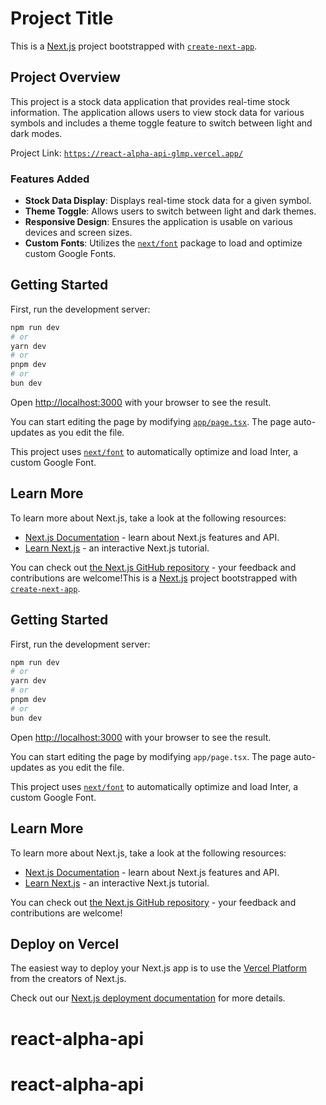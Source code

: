 # Project Title

This is a [Next.js](https://nextjs.org/) project bootstrapped with [`create-next-app`](https://github.com/vercel/next.js/tree/canary/packages/create-next-app).

## Project Overview

This project is a stock data application that provides real-time stock information. The application allows users to view stock data for various symbols and includes a theme toggle feature to switch between light and dark modes.

 Project Link: [`https://react-alpha-api-glmp.vercel.app/`](https://react-alpha-api-glmp.vercel.app/)

### Features Added

- **Stock Data Display**: Displays real-time stock data for a given symbol.
- **Theme Toggle**: Allows users to switch between light and dark themes.
- **Responsive Design**: Ensures the application is usable on various devices and screen sizes.
- **Custom Fonts**: Utilizes the [`next/font`](command:_github.copilot.openSymbolFromReferences?%5B%22%22%2C%5B%7B%22uri%22%3A%7B%22%24mid%22%3A1%2C%22fsPath%22%3A%22%2FUsers%2Flexie%2Freact-alpha-api%2FREADME.md%22%2C%22external%22%3A%22file%3A%2F%2F%2FUsers%2Flexie%2Freact-alpha-api%2FREADME.md%22%2C%22path%22%3A%22%2FUsers%2Flexie%2Freact-alpha-api%2FREADME.md%22%2C%22scheme%22%3A%22file%22%7D%2C%22pos%22%3A%7B%22line%22%3A0%2C%22character%22%3A76%7D%7D%5D%5D 'Go to definition') package to load and optimize custom Google Fonts.

## Getting Started

First, run the development server:

```bash
npm run dev
# or
yarn dev
# or
pnpm dev
# or
bun dev
```

Open [http://localhost:3000](http://localhost:3000) with your browser to see the result.

You can start editing the page by modifying [`app/page.tsx`](command:_github.copilot.openSymbolFromReferences?%5B%22%22%2C%5B%7B%22uri%22%3A%7B%22%24mid%22%3A1%2C%22fsPath%22%3A%22%2FUsers%2Flexie%2Freact-alpha-api%2FREADME.md%22%2C%22external%22%3A%22file%3A%2F%2F%2FUsers%2Flexie%2Freact-alpha-api%2FREADME.md%22%2C%22path%22%3A%22%2FUsers%2Flexie%2Freact-alpha-api%2FREADME.md%22%2C%22scheme%22%3A%22file%22%7D%2C%22pos%22%3A%7B%22line%22%3A0%2C%22character%22%3A81%7D%7D%5D%5D 'Go to definition'). The page auto-updates as you edit the file.

This project uses [`next/font`](https://nextjs.org/docs/basic-features/font-optimization) to automatically optimize and load Inter, a custom Google Font.

## Learn More

To learn more about Next.js, take a look at the following resources:

- [Next.js Documentation](https://nextjs.org/docs) - learn about Next.js features and API.
- [Learn Next.js](https://nextjs.org/learn) - an interactive Next.js tutorial.

You can check out [the Next.js GitHub repository](https://github.com/vercel/next.js/) - your feedback and contributions are welcome!This is a [Next.js](https://nextjs.org/) project bootstrapped with [`create-next-app`](https://github.com/vercel/next.js/tree/canary/packages/create-next-app).

## Getting Started

First, run the development server:

```bash
npm run dev
# or
yarn dev
# or
pnpm dev
# or
bun dev
```

Open [http://localhost:3000](http://localhost:3000) with your browser to see the result.

You can start editing the page by modifying `app/page.tsx`. The page auto-updates as you edit the file.

This project uses [`next/font`](https://nextjs.org/docs/basic-features/font-optimization) to automatically optimize and load Inter, a custom Google Font.

## Learn More

To learn more about Next.js, take a look at the following resources:

- [Next.js Documentation](https://nextjs.org/docs) - learn about Next.js features and API.
- [Learn Next.js](https://nextjs.org/learn) - an interactive Next.js tutorial.

You can check out [the Next.js GitHub repository](https://github.com/vercel/next.js/) - your feedback and contributions are welcome!

## Deploy on Vercel

The easiest way to deploy your Next.js app is to use the [Vercel Platform](https://vercel.com/new?utm_medium=default-template&filter=next.js&utm_source=create-next-app&utm_campaign=create-next-app-readme) from the creators of Next.js.

Check out our [Next.js deployment documentation](https://nextjs.org/docs/deployment) for more details.

# react-alpha-api
# react-alpha-api
